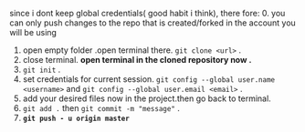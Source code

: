 since i dont keep global credentials( good habit i think), there fore:
0. you can only push changes to the repo that is created/forked in the account you will be using
1. open empty folder .open terminal there. `git clone <url>` .
2. close terminal. <b> open terminal in the cloned repository now .</b>
3. `git init` .
4. set credentials for current session. `git config --global user.name <username>` and `git config --global user.email <email>` .
5. add your desired files now in the project.then go back to terminal.
6. `git add .` then `git commit -m "message"` .
7. <B>` git push - u origin master  `</B>
